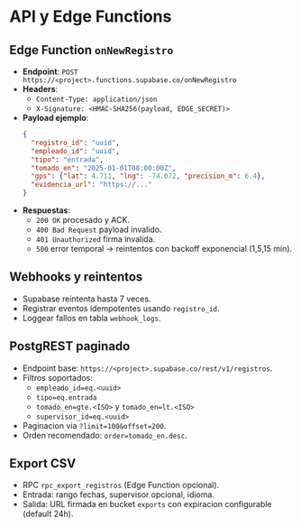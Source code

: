 # API y Edge Functions

## Edge Function `onNewRegistro`
- **Endpoint**: `POST https://<project>.functions.supabase.co/onNewRegistro`
- **Headers**:
  - `Content-Type: application/json`
  - `X-Signature: <HMAC-SHA256(payload, EDGE_SECRET)>`
- **Payload ejemplo**:
  ```json
  {
    "registro_id": "uuid",
    "empleado_id": "uuid",
    "tipo": "entrada",
    "tomado_en": "2025-01-01T08:00:00Z",
    "gps": {"lat": 4.711, "lng": -74.072, "precision_m": 6.4},
    "evidencia_url": "https://..."
  }
  ```
- **Respuestas**:
  - `200 OK` procesado y ACK.
  - `400 Bad Request` payload invalido.
  - `401 Unauthorized` firma invalida.
  - `500` error temporal → reintentos con backoff exponencial (1,5,15 min).

## Webhooks y reintentos
- Supabase reintenta hasta 7 veces.
- Registrar eventos idempotentes usando `registro_id`.
- Loggear fallos en tabla `webhook_logs`.

## PostgREST paginado
- Endpoint base: `https://<project>.supabase.co/rest/v1/registros`.
- Filtros soportados:
  - `empleado_id=eq.<uuid>`
  - `tipo=eq.entrada`
  - `tomado_en=gte.<ISO>` y `tomado_en=lt.<ISO>`
  - `supervisor_id=eq.<uuid>`
- Paginacion via `?limit=100&offset=200`.
- Orden recomendado: `order=tomado_en.desc`.

## Export CSV
- RPC `rpc_export_registros` (Edge Function opcional).
- Entrada: rango fechas, supervisor opcional, idioma.
- Salida: URL firmada en bucket `exports` con expiracion configurable (default 24h).

